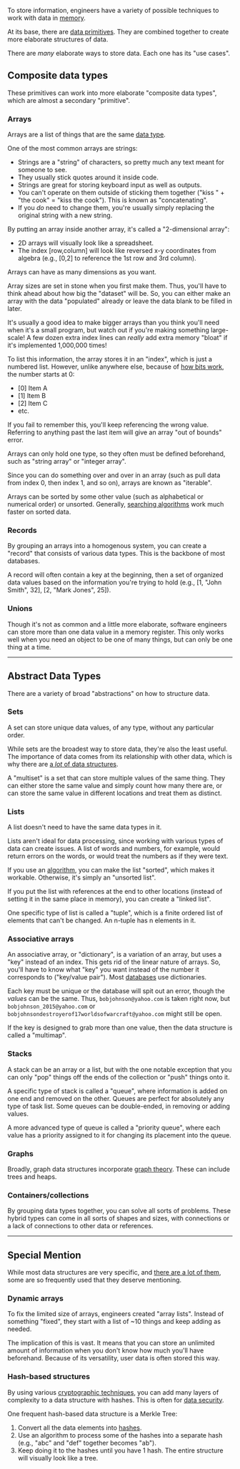 
To store information, engineers have a variety of possible techniques to work with data in [memory](/memory/).

At its base, there are [data primitives](/data/). They are combined together to create more elaborate structures of data.

There are *many* elaborate ways to store data. Each one has its "use cases".

## Composite data types

These primitives can work into more elaborate "composite data types", which are almost a secondary "primitive".

### Arrays

Arrays are a list of things that are the same [data type](/data/).

One of the most common arrays are strings:

- Strings are a "string" of characters, so pretty much any text meant for someone to see.
- They usually stick quotes around it inside code.
- Strings are great for storing keyboard input as well as outputs.
- You can't operate on them outside of sticking them together ("kiss " + "the cook" = "kiss the cook"). This is known as "concatenating".
- If you *do* need to change them, you're usually simply replacing the original string with a new string.

By putting an array inside another array, it's called a "2-dimensional array":

- 2D arrays will visually look like a spreadsheet.
- The index [row,column] will look like reversed x-y coordinates from algebra (e.g., [0,2] to reference the 1st row and 3rd column).

Arrays can have as many dimensions as you want.

Array sizes are set in stone when you first make them. Thus, you'll have to think ahead about how big the "dataset" will be. So, you can either make an array with the data "populated" already or leave the data blank to be filled in later.

It's usually a good idea to make bigger arrays than you think you'll need when it's a small program, but watch out if you're making something large-scale! A few dozen extra index lines can *really* add extra memory "bloat" if it's implemented 1,000,000 times!

To list this information, the array stores it in an "index", which is just a numbered list. However, unlike anywhere else, because of [how bits work](/alu/), the number starts at 0:

- [0] Item A
- [1] Item B
- [2] Item C
- etc.

If you fail to remember this, you'll keep referencing the wrong value. Referring to anything past the last item will give an array "out of bounds" error.

Arrays can only hold one type, so they often must be defined beforehand, such as "string array" or "integer array".

Since you can do something over and over in an array (such as pull data from index 0, then index 1, and so on), arrays are known as "iterable".

Arrays can be sorted by some other value (such as alphabetical or numerical order) or unsorted. Generally, [searching algorithms](/algorithms/) work much faster on sorted data.

### Records

By grouping an arrays into a homogenous system, you can create a "record" that consists of various data types. This is the backbone of most databases.

A record will often contain a key at the beginning, then a set of organized data values based on the information you're trying to hold (e.g., [1, "John Smith", 32], [2, "Mark Jones", 25]).

### Unions

Though it's not as common and a little more elaborate, software engineers can store more than one data value in a memory register. This only works well when you need an object to be one of many things, but can only be one thing at a time.

* * * * *

## Abstract Data Types

There are a variety of broad "abstractions" on how to structure data.

### Sets

A set can store unique data values, of any type, without any particular order.

While sets are the broadest way to store data, they're also the least useful. The importance of data comes from its relationship with other data, which is why there are [a *lot* of data structures](https://en.wikipedia.org/wiki/List_of_data_structures).

A "multiset" is a set that can store multiple values of the same thing. They can either store the same value and simply count how many there are, or can store the same value in different locations and treat them as distinct.

### Lists

A list doesn't need to have the same data types in it.

Lists aren't ideal for data processing, since working with various types of data can create issues. A list of words and numbers, for example, would return errors on the words, or would treat the numbers as if they were text.

If you use an [algorithm](/algorithms/), you can make the list "sorted", which makes it workable. Otherwise, it's simply an "unsorted list".

If you put the list with references at the end to other locations (instead of setting it in the same place in memory), you can create a "linked list".

One specific type of list is called a "tuple", which is a finite ordered list of elements that can't be changed. An n-tuple has n elements in it.

### Associative arrays

An associative array, or "dictionary", is a variation of an array, but uses a "key" instead of an index. This gets rid of the linear nature of arrays. So, you'll have to know what "key" you want instead of the number it corresponds to ("key/value pair"). Most [databases](/database/) use dictionaries.

Each key must be unique or the database will spit out an error, though the *values* can be the same. Thus, `bobjohnson@yahoo.com` is taken right now, but `bobjohnson_2015@yahoo.com` or `bobjohnsondestroyerof17worldsofwarcraft@yahoo.com` might still be open.

If the key is designed to grab more than one value, then the data structure is called a "multimap".

### Stacks

A stack can be an array or a list, but with the one notable exception that you can only "pop" things off the ends of the collection or "push" things onto it.

A specific type of stack is called a "queue", where information is added on one end and removed on the other. Queues are perfect for absolutely any type of task list. Some queues can be double-ended, in removing or adding values.

A more advanced type of queue is called a "priority queue", where each value has a priority assigned to it for changing its placement into the queue.

### Graphs

Broadly, graph data structures incorporate [graph theory](/math/). These can include trees and heaps.

### Containers/collections

By grouping data types together, you can solve all sorts of problems. These hybrid types can come in all sorts of shapes and sizes, with connections or a lack of connections to other data or references.

* * * * *

## Special Mention

While most data structures are very specific, and [there are a lot of them](https://en.wikipedia.org/wiki/List_of_data_structures), some are so frequently used that they deserve mentioning.

### Dynamic arrays

To fix the limited size of arrays, engineers created "array lists". Instead of something "fixed", they start with a list of ~10 things and keep adding as needed.

The implication of this is vast. It means that you can store an unlimited amount of information when you don't know how much you'll have beforehand. Because of its versatility, user data is often stored this way.

### Hash-based structures

By using various [cryptographic techniques](/encryption/), you can add many layers of complexity to a data structure with hashes. This is often for [data security](/cysec/).

One frequent hash-based data structure is a Merkle Tree:

1. Convert all the data elements into [hashes](/encryption/).
2. Use an algorithm to process some of the hashes into a separate hash (e.g., "abc" and "def" together becomes "ab").
3. Keep doing it to the hashes until you have 1 hash. The entire structure will visually look like a tree.
